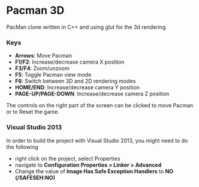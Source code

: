 Pacman 3D
=========

PacMan clone written in C++ and using glut for the 3d rendering

### Keys
- **Arrows**: Move Pacman
- **F1/F2**: Increase/decrease camera X position
- **F3/F4**: Zoom/unzoom
- **F5**: Toggle Pacman view mode
- **F6**: Switch between 3D and 2D rendering modes
- **HOME/END**: Increase/decrease camera Y position
- **PAGE-UP/PAGE-DOWN**: Increase/decrease camera Z position

The controls on the right part of the screen can be clicked to move Pacman or to Reset the game.

### Visual Studio 2013
In order to build the project with Visual Studio 2013, you might need to do the following
- right click on the project, select Properties
- navigate to **Configuration Properties > Linker > Advanced**
- Change the value of **Image Has Safe Exception Handlers** to **NO (/SAFESEH:NO)**

